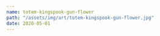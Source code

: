```yaml
---
name: totem-kingspook-gun-flower
path: "/assets/img/art/totem-kingspook-gun-flower.jpg"
date: 2020-05-01
---
```

